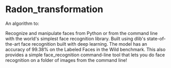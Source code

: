 # Radon_transformation

An algorithm to:

Recognize and manipulate faces from Python or from the command line with the world's simplest face recognition library.
Built using dlib's state-of-the-art face recognition built with deep learning. The model has an accuracy of 99.38% on the Labeled Faces in the Wild benchmark.
This also provides a simple face_recognition command-line tool that lets you do face recognition on a folder of images from the command line!
